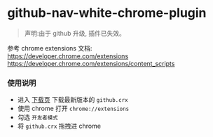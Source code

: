 # github-nav-white-chrome-plugin

> 声明:由于 github 升级, 插件已失效。  

参考 chrome extensions 文档:  
https://developer.chrome.com/extensions  
https://developer.chrome.com/extensions/content_scripts  

### 使用说明
* 进入 [下载页](https://github.com/junbaor/github-nav-white-chrome-plugin/releases) 下载最新版本的 `github.crx`
* 使用 chrome 打开 `chrome://extensions`
* 勾选 `开发者模式`
* 将 `github.crx` 拖拽进 chrome

